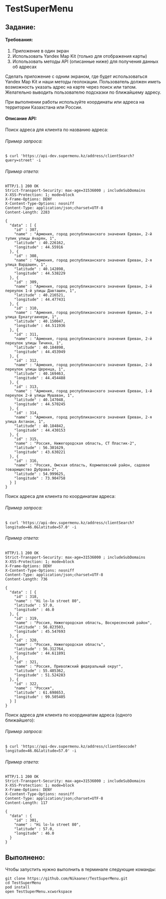 # TestSuperMenu

## Задание:
#### Требования:
1. Приложение в один экран
2. Использовать Yandex Map Kit (только для отображения карты)
3. Использовать методы API (описанные ниже) для получения данных об адресах

Сделать приложение с одним экраном, где будет использоваться Yandex Map Kit и наши методы геолокации. Пользователь должен иметь возможность указать адрес на карте через поиск или тапом. Желательно выводить пользователю подсказки по ближайшему адресу.

При выполнении работы используйте координаты или адреса на территории Казахстана или России.

#### Описание API:
Поиск адреса для клиента по названию адреса:
###### Пример запроса:
```
$ curl 'https://api-dev.supermenu.kz/address/clientSearch?query=street' -i
```
###### Пример ответа:
```
HTTP/1.1 200 OK
Strict-Transport-Security: max-age=31536000 ; includeSubDomains
X-XSS-Protection: 1; mode=block
X-Frame-Options: DENY
X-Content-Type-Options: nosniff
Content-Type: application/json;charset=UTF-8
Content-Length: 2283

{
  "data" : [ {
    "id" : 307,
    "name" : "Армения, город республиканского значения Ереван, 2-й тупик улицы Ачарян, 1",
    "latitude" : 40.226162,
    "longitude" : 44.55916
  }, {
    "id" : 308,
    "name" : "Армения, город республиканского значения Ереван, 2-я улица Вардашен, 1",
    "latitude" : 40.142898,
    "longitude" : 44.538229
  }, {
    "id" : 309,
    "name" : "Армения, город республиканского значения Ереван, 2-й переулок 1-й улицы Давташен, 1",
    "latitude" : 40.216521,
    "longitude" : 44.477431
  }, {
    "id" : 310,
    "name" : "Армения, город республиканского значения Ереван, 2-я улица Еркатугаинери, 1",
    "latitude" : 40.150047,
    "longitude" : 44.511936
  }, {
    "id" : 311,
    "name" : "Армения, город республиканского значения Ереван, 2-й переулок улицы Тичина, 1",
    "latitude" : 40.184898,
    "longitude" : 44.453949
  }, {
    "id" : 312,
    "name" : "Армения, город республиканского значения Ереван, 2-й переулок улицы Церенца, 1",
    "latitude" : 40.169463,
    "longitude" : 44.454488
  }, {
    "id" : 313,
    "name" : "Армения, город республиканского значения Ереван, 1-й переулок 2-й улицы Мушаван, 1",
    "latitude" : 40.147048,
    "longitude" : 44.570245
  }, {
    "id" : 314,
    "name" : "Армения, город республиканского значения Ереван, 2-я улица Ахтанак, 1",
    "latitude" : 40.184842,
    "longitude" : 44.430153
  }, {
    "id" : 315,
    "name" : "Россия, Нижегородская область, СТ Пластик-2",
    "latitude" : 56.301629,
    "longitude" : 43.630221
  }, {
    "id" : 316,
    "name" : "Россия, Омская область, Кормиловский район, садовое товарищество Дубрава-2",
    "latitude" : 54.999625,
    "longitude" : 73.904758
  } ]
}
```
Поиск адреса для клиента по координатам адреса:
###### Пример запроса:
```
$ curl 'https://api-dev.supermenu.kz/address/clientSearch?longitude=46.0&latitude=57.0' -i
```
###### Пример ответа:
```
HTTP/1.1 200 OK
Strict-Transport-Security: max-age=31536000 ; includeSubDomains
X-XSS-Protection: 1; mode=block
X-Frame-Options: DENY
X-Content-Type-Options: nosniff
Content-Type: application/json;charset=UTF-8
Content-Length: 736

{
  "data" : [ {
    "id" : 318,
    "name" : "Hi lo-lo street 80",
    "latitude" : 57.0,
    "longitude" : 46.0
  }, {
    "id" : 319,
    "name" : "Россия, Нижегородская область, Воскресенский район",
    "latitude" : 56.823503,
    "longitude" : 45.547693
  }, {
    "id" : 320,
    "name" : "Россия, Нижегородская область",
    "latitude" : 56.312764,
    "longitude" : 44.611891
  }, {
    "id" : 321,
    "name" : "Россия, Приволжский федеральный округ",
    "latitude" : 55.485362,
    "longitude" : 51.524283
  }, {
    "id" : 322,
    "name" : "Россия",
    "latitude" : 61.698653,
    "longitude" : 99.505405
  } ]
}
```
Поиск адреса для клиента по координатам адреса (одного ближайшего):
###### Пример запроса:
```
$ curl 'https://api-dev.supermenu.kz/address/clientGeocode?longitude=46.0&latitude=57.0' -i
```
###### Пример ответа:
```
HTTP/1.1 200 OK
Strict-Transport-Security: max-age=31536000 ; includeSubDomains
X-XSS-Protection: 1; mode=block
X-Frame-Options: DENY
X-Content-Type-Options: nosniff
Content-Type: application/json;charset=UTF-8
Content-Length: 117

{
  "data" : {
    "id" : 301,
    "name" : "Hi lo-lo street 80",
    "latitude" : 57.0,
    "longitude" : 46.0
  }
}
```

## Выполнено:
Чтобы запустить нужно выполнить в терминале следующие команды:
```
git clone https://github.com/Nikaaner/TestSuperMenu.git
cd TestSuperMenu
pod install
open TestSuperMenu.xcworkspace
```

